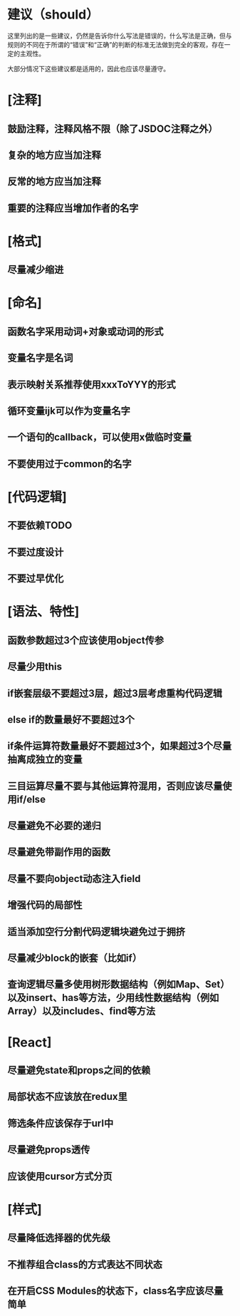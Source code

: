 建议（should）
=============

这里列出的是一些建议，仍然是告诉你什么写法是错误的，什么写法是正确，但与规则的不同在于所谓的“错误”和“正确”的判断的标准无法做到完全的客观，存在一定的主观性。

大部分情况下这些建议都是适用的，因此也应该尽量遵守。

# [注释]

## 鼓励注释，注释风格不限（除了JSDOC注释之外）

## 复杂的地方应当加注释

## 反常的地方应当加注释

## 重要的注释应当增加作者的名字

# [格式]

## 尽量减少缩进

# [命名]

## 函数名字采用动词+对象或动词的形式

## 变量名字是名词

## 表示映射关系推荐使用xxxToYYY的形式

## 循环变量ijk可以作为变量名字

## 一个语句的callback，可以使用x做临时变量

## 不要使用过于common的名字

# [代码逻辑]

## 不要依赖TODO

## 不要过度设计

## 不要过早优化

# [语法、特性]

## 函数参数超过3个应该使用object传参

## 尽量少用this

## if嵌套层级不要超过3层，超过3层考虑重构代码逻辑

## else if的数量最好不要超过3个

## if条件运算符数量最好不要超过3个，如果超过3个尽量抽离成独立的变量

## 三目运算尽量不要与其他运算符混用，否则应该尽量使用if/else

## 尽量避免不必要的递归

## 尽量避免带副作用的函数

## 尽量不要向object动态注入field

## 增强代码的局部性

## 适当添加空行分割代码逻辑块避免过于拥挤

## 尽量减少block的嵌套（比如if）

## 查询逻辑尽量多使用树形数据结构（例如Map、Set）以及insert、has等方法，少用线性数据结构（例如Array）以及includes、find等方法

# [React]

## 尽量避免state和props之间的依赖

## 局部状态不应该放在redux里

## 筛选条件应该保存于url中

## 尽量避免props透传

## 应该使用cursor方式分页

# [样式]

## 尽量降低选择器的优先级

## 不推荐组合class的方式表达不同状态

## 在开启CSS Modules的状态下，class名字应该尽量简单
